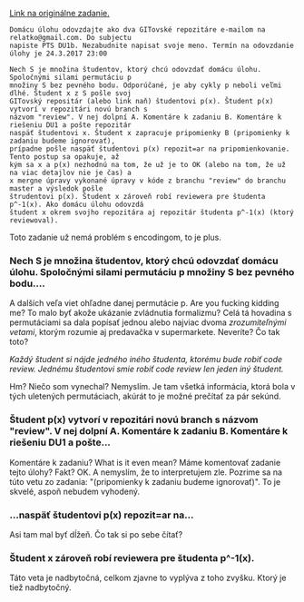[Link na originálne zadanie.](http://www.dcs.fmph.uniba.sk/~lukotka/pts2017du1b.htm)

```
Domácu úlohu odovzdajte ako dva GITovské repozitáre e-mailom na relatko@gmail.com. Do subjectu
napiste PTS DU1b. Nezabudnite napisat svoje meno. Termín na odovzdanie úlohy je 24.3.2017 23:00

Nech S je množina študentov, ktorý chcú odovzdať domácu úlohu. Spoločnými silami permutáciu p
množiny S bez pevného bodu. Odporúčané, je aby cykly p neboli veľmi dlhé. Študent x z S pošle svoj
GITovský repositár (alebo link naň) študentovi p(x). Študent p(x) vytvorí v repozitári novú branch s
názvom "review". V nej dolpní A. Komentáre k zadaniu B. Komentáre k riešeniu DU1 a pošte repozitár
naspäť študentovi x. Študent x zapracuje pripomienky B (pripomienky k zadaniu budeme ignorovať),
prípadne pošle naspäť študentovi p(x) repozit=ar na pripomienkovanie. Tento postup sa opakuje, až
kým sa x a p(x) nezhodnú na tom, že už je to OK (alebo na tom, že už na viac detajlov nie je čas) a
x mergne úpravy vykonané úpravy v kóde z branchu "review" do branchu master a výsledok pošle
štrudentovi p(x). Študent x zároveň robí reviewera pre študenta p^-1(x). Ako domácu úlohu odovzdá
študent x okrem svojho repozitára aj repozitár študenta p^-1(x) (ktorý reviewoval).
```

Toto zadanie už nemá problém s encodingom, to je plus.

### Nech S je množina študentov, ktorý chcú odovzdať domácu úlohu. Spoločnými silami permutáciu p množiny S bez pevného bodu....

A dalších veľa viet ohľadne danej permutácie p. Are you fucking kidding me? To malo byť akože
ukázanie zvládnutia formalizmu? Celá tá hovadina s permutáciami sa dala popísať jednou alebo najviac
dvoma _zrozumiteľnými vetami_, ktorým rozumie aj predavačka v supermarkete. Neveríte? Čo tak toto?

_Každý študent si nájde jedného iného študenta, ktorému bude robiť code review. Jednému študentovi
smie robiť code review len jeden iný študent._

Hm? Niečo som vynechal? Nemyslím. Je tam všetká informácia, ktorá bola v tých uletených
permutáciach, akúrát to je možné prečítať za pár sekúnd.

### Študent p(x) vytvorí v repozitári novú branch s názvom "review". V nej dolpní A. Komentáre k zadaniu B. Komentáre k riešeniu DU1 a pošte...

Komentáre k zadaniu? What is it even mean? Máme komentovať zadanie tejto úlohy? Fakt? OK. A
nemyslím, že to interpretujem zle. Pozrime sa na túto vetu zo zadania: "(pripomienky k zadaniu
budeme ignorovať)". To je skvelé, aspoň nebudem vyhodený.

### ...naspäť študentovi p(x) repozit=ar na...

Asi tam mal byť dĺžeň. Čo tak si po sebe čítať?

### Študent x zároveň robí reviewera pre študenta p^-1(x).

Táto veta je nadbytočná, celkom zjavne to vyplýva z toho zvyšku. Ktorý je tiež nadbytočný.